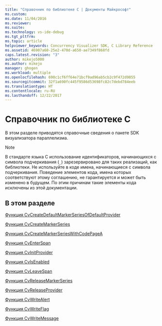 ```yaml
---
title: "Справочник по библиотеке C | Документы Майкрософт"
ms.custom: 
ms.date: 11/04/2016
ms.reviewer: 
ms.suite: 
ms.technology: vs-ide-debug
ms.tgt_pltfrm: 
ms.topic: article
helpviewer_keywords: Concurrency Visualizer SDK, C Library Reference
ms.assetid: 46907a60-25e2-470d-a650-ae7349f868fd
caps.latest.revision: "3"
author: mikejo5000
ms.author: mikejo
manager: ghogen
ms.workload: multiple
ms.openlocfilehash: 690c1cf6ff64e71bcf9ad96ab5cb2c9f472d9855
ms.sourcegitcommit: 32f1a690fc445f9586d53698fc82c7debd784eeb
ms.translationtype: HT
ms.contentlocale: ru-RU
ms.lasthandoff: 12/22/2017
---
```

# <a name="c-library-reference"></a>Справочник по библиотеке C
В этом разделе приводятся справочные сведения о пакете SDK визуализатора параллелизма.  
  
> [!NOTE]
>  В стандарте языка C использование идентификаторов, начинающихся с символа подчеркивания (`_`) зарезервировано для таких реализаций, как библиотеки. Не используйте в коде имена, начинающиеся с символа подчеркивания. Поведение элементов кода, имена которых соответствуют этому соглашению, не гарантируется и может быть изменено в будущем. По этим причинам такие элементы кода исключены из этой документации.  
  
## <a name="in-this-section"></a>В этом разделе  
 [Функция CvCreateDefaultMarkerSeriesOfDefaultProvider](../profiling/cvcreatedefaultmarkerseriesofdefaultprovider-function.md)  
  
 [Функция CvCreateMarkerSeries](../profiling/cvcreatemarkerseries-function.md)  
  
 [Функция CvCreateMarkerSeriesWithCodePageA](../profiling/cvcreatemarkerserieswithcodepagea-function.md)  
  
 [Функция CvEnterSpan](../profiling/cventerspan-function.md)  
  
 [Функция CvInitProvider](../profiling/cvinitprovider-function.md)  
  
 [Функция CvIsEnabled](../profiling/cvisenabled-function.md)  
  
 [Функция CvLeaveSpan](../profiling/cvleavespan-function.md)  
  
 [Функция CvReleaseMarkerSeries](../profiling/cvreleasemarkerseries-function.md)  
  
 [Функция CvReleaseProvider](../profiling/cvreleaseprovider-function.md)  
  
 [Функция CvWriteAlert](../profiling/cvwritealert-function.md)  
  
 [Функция CvWriteFlag](../profiling/cvwriteflag-function.md)  
  
 [Функция CvWriteMessage](../profiling/cvwritemessage-function.md)